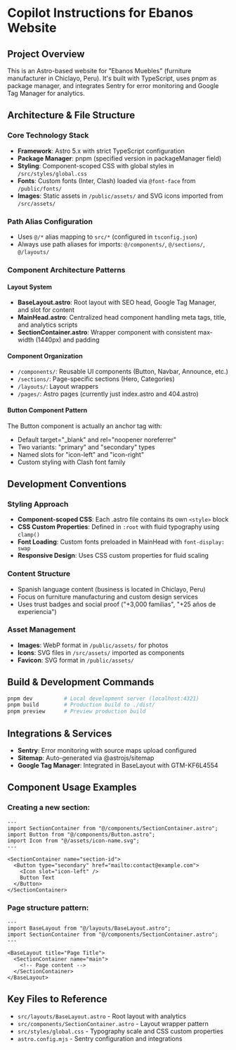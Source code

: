 # Copilot Instructions for Ebanos Website

## Project Overview
This is an Astro-based website for "Ebanos Muebles" (furniture manufacturer in Chiclayo, Peru). It's built with TypeScript, uses pnpm as package manager, and integrates Sentry for error monitoring and Google Tag Manager for analytics.

## Architecture & File Structure

### Core Technology Stack
- **Framework**: Astro 5.x with strict TypeScript configuration
- **Package Manager**: pnpm (specified version in packageManager field)
- **Styling**: Component-scoped CSS with global styles in `/src/styles/global.css`
- **Fonts**: Custom fonts (Inter, Clash) loaded via `@font-face` from `/public/fonts/`
- **Images**: Static assets in `/public/assets/` and SVG icons imported from `/src/assets/`

### Path Alias Configuration
- Uses `@/*` alias mapping to `src/*` (configured in `tsconfig.json`)
- Always use path aliases for imports: `@/components/`, `@/sections/`, `@/layouts/`

### Component Architecture Patterns

#### Layout System
- **BaseLayout.astro**: Root layout with SEO head, Google Tag Manager, and slot for content
- **MainHead.astro**: Centralized head component handling meta tags, title, and analytics scripts
- **SectionContainer.astro**: Wrapper component with consistent max-width (1440px) and padding

#### Component Organization
- `/components/`: Reusable UI components (Button, Navbar, Announce, etc.)
- `/sections/`: Page-specific sections (Hero, Categories)
- `/layouts/`: Layout wrappers
- `/pages/`: Astro pages (currently just index.astro and 404.astro)

#### Button Component Pattern
The Button component is actually an anchor tag with:
- Default target="_blank" and rel="noopener noreferrer"
- Two variants: "primary" and "secondary" types
- Named slots for "icon-left" and "icon-right"
- Custom styling with Clash font family

## Development Conventions

### Styling Approach
- **Component-scoped CSS**: Each .astro file contains its own `<style>` block
- **CSS Custom Properties**: Defined in `:root` with fluid typography using `clamp()`
- **Font Loading**: Custom fonts preloaded in MainHead with `font-display: swap`
- **Responsive Design**: Uses CSS custom properties for fluid scaling

### Content Structure
- Spanish language content (business is located in Chiclayo, Peru)
- Focus on furniture manufacturing and custom design services
- Uses trust badges and social proof ("+3,000 familias", "+25 años de experiencia")

### Asset Management
- **Images**: WebP format in `/public/assets/` for photos
- **Icons**: SVG files in `/src/assets/` imported as components
- **Favicon**: SVG format in `/public/assets/`

## Build & Development Commands

```bash
pnpm dev          # Local development server (localhost:4321)
pnpm build        # Production build to ./dist/
pnpm preview      # Preview production build
```

## Integrations & Services
- **Sentry**: Error monitoring with source maps upload configured
- **Sitemap**: Auto-generated via @astrojs/sitemap
- **Google Tag Manager**: Integrated in BaseLayout with GTM-KF6L4554

## Component Usage Examples

### Creating a new section:
```astro
---
import SectionContainer from "@/components/SectionContainer.astro";
import Button from "@/components/Button.astro";
import Icon from "@/assets/icon-name.svg";
---

<SectionContainer name="section-id">
  <Button type="secondary" href="mailto:contact@example.com">
    <Icon slot="icon-left" />
    Button Text
  </Button>
</SectionContainer>
```

### Page structure pattern:
```astro
---
import BaseLayout from "@/layouts/BaseLayout.astro";
import SectionContainer from "@/components/SectionContainer.astro";
---

<BaseLayout title="Page Title">
  <SectionContainer name="main">
    <!-- Page content -->
  </SectionContainer>
</BaseLayout>
```

## Key Files to Reference
- `src/layouts/BaseLayout.astro` - Root layout with analytics
- `src/components/SectionContainer.astro` - Layout wrapper pattern
- `src/styles/global.css` - Typography scale and CSS custom properties
- `astro.config.mjs` - Sentry configuration and integrations